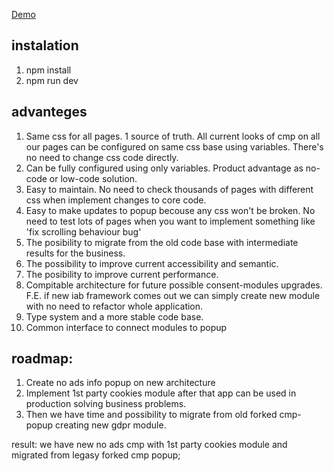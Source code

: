 [Demo](https://serhiihaniuk.github.io/gdpr_cmp/dist/index.html)

## instalation

1. npm install
2. npm run dev

## advanteges

1. Same css for all pages. 1 source of truth. All current looks of cmp on all our pages can be configured on same css base using variables. There's no need to change css code directly.
2. Can be fully configured using only variables. Product advantage as no-code or low-code solution.
3. Easy to maintain. No need to check thousands of pages with different css when implement changes to core code.
4. Easy to make updates to popup becouse any css won't be broken. No need to test lots of pages when you want to implement something like 'fix scrolling behaviour bug'
5. The posibility to migrate from the old code base with intermediate results for the business.
6. The possibility to improve current accessibility and semantic.
7. The posibility to improve current performance.
8. Compitable architecture for future possible consent-modules upgrades. F.E. if new iab framework comes out we can simply create new module with no need to refactor whole application.
9. Type system and a more stable code base.
10. Common interface to connect modules to popup

## roadmap:

1. Create no ads info popup on new architecture
2. Implement 1st party cookies module after that app can be used in production solving business problems.
3. Then we have time and possibility to migrate from old forked cmp-popup creating new gdpr module.

result: we have new no ads cmp with 1st party cookies module and migrated from legasy forked cmp popup;

